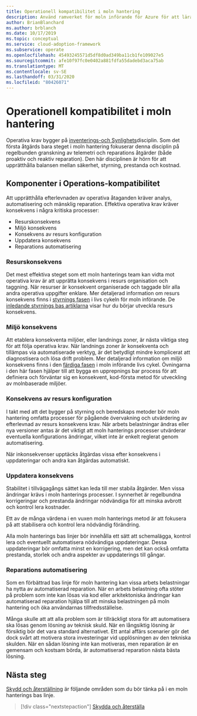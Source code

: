 ```yaml
---
title: Operationell kompatibilitet i moln hantering
description: Använd ramverket för moln införande för Azure för att lära dig hur du upprätthåller efterlevnaden av operativa åtaganden.
author: BrianBlanchard
ms.author: brblanch
ms.date: 10/17/2019
ms.topic: conceptual
ms.service: cloud-adoption-framework
ms.subservice: operate
ms.openlocfilehash: 45493245571d5df8d0ad349ba11cb1fe109027e5
ms.sourcegitcommit: afe10f97fc0e0402a881fdfa55dadebd3aca75ab
ms.translationtype: MT
ms.contentlocale: sv-SE
ms.lasthandoff: 03/31/2020
ms.locfileid: "80426071"
---
```

# <a name="operational-compliance-in-cloud-management"></a>Operationell kompatibilitet i moln hantering

Operativa krav bygger på [inventerings-och Synlighets](./inventory.md)disciplin. Som det första åtgärds bara steget i moln hantering fokuserar denna disciplin på regelbunden granskning av telemetri och reparations åtgärder (både proaktiv och reaktiv reparation). Den här disciplinen är hörn för att upprätthålla balansen mellan säkerhet, styrning, prestanda och kostnad.

## <a name="components-of-operations-compliance"></a>Komponenter i Operations-kompatibilitet

Att upprätthålla efterlevnaden av operativa åtaganden kräver analys, automatisering och mänsklig reparation. Effektiva operativa krav kräver konsekvens i några kritiska processer:

- Resurskonsekvens
- Miljö konsekvens
- Konsekvens av resurs konfiguration
- Uppdatera konsekvens
- Reparations automatisering

### <a name="resource-consistency"></a>Resurskonsekvens

Det mest effektiva steget som ett moln hanterings team kan vidta mot operativa krav är att upprätta konsekvens i resurs organisation och taggning. När resurser är konsekvent organiserade och taggade blir alla andra operativa uppgifter enklare. Mer detaljerad information om resurs konsekvens finns i [styrnings fasen](../../govern/index.md) i livs cykeln för moln införande. De [inledande styrnings bas artiklarna](../../govern/initial-foundation.md) visar hur du börjar utveckla resurs konsekvens.

### <a name="environment-consistency"></a>Miljö konsekvens

Att etablera konsekventa miljöer, eller landnings zoner, är nästa viktiga steg för att följa operativa krav. När landnings zoner är konsekventa och tillämpas via automatiserade verktyg, är det betydligt mindre komplicerat att diagnostisera och lösa drift problem. Mer detaljerad information om miljö konsekvens finns i den [färdiga fasen](../../ready/index.md) i moln införande livs cykel. Övningarna i den här fasen hjälper till att bygga en upprepnings bar process för att definiera och förväntar sig en konsekvent, kod-första metod för utveckling av molnbaserade miljöer.

### <a name="resource-configuration-consistency"></a>Konsekvens av resurs konfiguration

I takt med att det bygger på styrning och beredskaps metoder bör moln hantering omfatta processer för pågående övervakning och utvärdering av efterlevnad av resurs konsekvens krav. När arbets belastningar ändras eller nya versioner antas är det viktigt att moln hanterings processer utvärderar eventuella konfigurations ändringar, vilket inte är enkelt reglerat genom automatisering.

När inkonsekvenser upptäcks åtgärdas vissa efter konsekvens i uppdateringar och andra kan åtgärdas automatiskt.

### <a name="update-consistency"></a>Uppdatera konsekvens

Stabilitet i tillvägagångs sättet kan leda till mer stabila åtgärder. Men vissa ändringar krävs i moln hanterings processer. I synnerhet är regelbundna korrigeringar och prestanda ändringar nödvändiga för att minska avbrott och kontrol lera kostnader.

Ett av de många värdena i en vuxen moln hanterings metod är att fokusera på att stabilisera och kontrol lera nödvändig förändring.

Alla moln hanterings bas linjer bör innehålla ett sätt att schemalägga, kontrol lera och eventuellt automatisera nödvändiga uppdateringar. Dessa uppdateringar bör omfatta minst en korrigering, men det kan också omfatta prestanda, storlek och andra aspekter av uppdaterings till gångar.

### <a name="remediation-automation"></a>Reparations automatisering

Som en förbättrad bas linje för moln hantering kan vissa arbets belastningar ha nytta av automatiserad reparation. När en arbets belastning ofta stöter på problem som inte kan lösas via kod eller arkitektoniska ändringar kan automatiserad reparation hjälpa till att minska belastningen på moln hantering och öka användarnas tillfredsställelse.

Många skulle att att alla problem som är tillräckligt stora för att automatisera ska lösas genom lösning av teknisk skuld. När en långsiktig lösning är försiktig bör det vara standard alternativet. Ett antal affärs scenarier gör det dock svårt att motivera stora investeringar vid upplösningen av den tekniska skulden. När en sådan lösning inte kan motiveras, men reparation är en gemensam och kostsam börda, är automatiserad reparation nästa bästa lösning.

## <a name="next-steps"></a>Nästa steg

[Skydd och återställning](./protect.md) är följande områden som du bör tänka på i en moln hanterings bas linje.

> [!div class="nextstepaction"]
> [Skydda och återställa](./protect.md)
